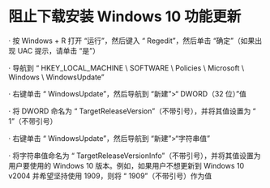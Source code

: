 # 阻止下载安装 Windows 10 功能更新

· 按 Windows + R 打开 “运行”，然后键入 “ Regedit”，然后单击 “确定”（如果出现 UAC 提示，请单击 “是”）

· 导航到 “ HKEY_LOCAL_MACHINE \ SOFTWARE \ Policies \ Microsoft \ Windows \ WindowsUpdate”

· 右键单击 “ WindowsUpdate”，然后导航到 “新建”>“ DWORD（32 位）”值

· 将 DWORD 命名为 “ TargetReleaseVersion”（不带引号），并将其值设置为 “ 1”（不带引号）

· 右键单击 “ WindowsUpdate”，然后导航到 “新建”>“字符串值”

· 将字符串值命名为 “ TargetReleaseVersionInfo”（不带引号），并将其值设置为用户要使用的 Windows 10 版本。例如，如果用户不想更新到 Windows 10 v2004 并希望坚持使用 1909，则将 “ 1909”（不带引号）作为值
